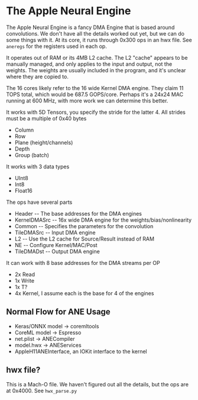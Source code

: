 # The Apple Neural Engine

The Apple Neural Engine is a fancy DMA Engine that is based around convolutions. We don't have all the details worked out yet, but we can do some things with it. At its core, it runs through 0x300 ops in an hwx file. See `aneregs` for the registers used in each op.

It operates out of RAM or its 4MB L2 cache. The L2 "cache" appears to be manually managed, and only applies to the input and output, not the weights. The weights are usually included in the program, and it's unclear where they are copied to.

The 16 cores likely refer to the 16 wide Kernel DMA engine. They claim 11 TOPS total, which would be 687.5 GOPS/core. Perhaps it's a 24x24 MAC running at 600 MHz, with more work we can determine this better.

It works with 5D Tensors, you specify the stride for the latter 4. All strides must be a multiple of 0x40 bytes
* Column
* Row
* Plane (height/channels)
* Depth
* Group (batch)

It works with 3 data types
* UInt8
* Int8
* Float16

The ops have several parts
* Header -- The base addresses for the DMA engines
* KernelDMASrc -- 16x wide DMA engine for the weights/bias/nonlinearity
* Common -- Specifies the parameters for the convolution
* TileDMASrc -- Input DMA engine
* L2 -- Use the L2 cache for Source/Result instead of RAM
* NE -- Configure Kernel/MAC/Post
* TileDMADst -- Output DMA engine

It can work with 8 base addresses for the DMA streams per OP
* 2x Read
* 1x Write
* 1x T?
* 4x Kernel, I assume each is the base for 4 of the engines

## Normal Flow for ANE Usage

* Keras/ONNX model -> coremltools
* CoreML model -> Espresso
* net.plist -> ANECompiler
* model.hwx -> ANEServices
* AppleH11ANEInterface, an IOKit interface to the kernel

## hwx file?

This is a Mach-O file. We haven't figured out all the details, but the ops are at 0x4000. See `hwx_parse.py`


